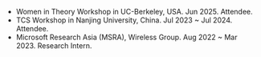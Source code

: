 * Women in Theory Workshop in UC-Berkeley, USA. Jun 2025. Attendee.
* TCS Workshop in Nanjing University, China. Jul 2023 ~ Jul 2024. Attendee.
* Microsoft Research Asia (MSRA), Wireless Group. Aug 2022 ~ Mar 2023. Research Intern.